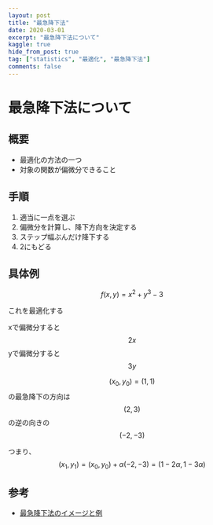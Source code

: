 ```yaml
---
layout: post
title: "最急降下法"
date: 2020-03-01
excerpt: "最急降下法について"
kaggle: true
hide_from_post: true
tag: ["statistics", "最適化", "最急降下法"]
comments: false
---
```


# 最急降下法について 

## 概要
 - 最適化の方法の一つ
 - 対象の関数が偏微分できること

## 手順
 1. 適当に一点を選ぶ
 2. 偏微分を計算し、降下方向を決定する
 3. ステップ幅ぶんだけ降下する
 4. 2にもどる

## 具体例

$$
f(x, y) = x^2 + y^3 - 3
$$

これを最適化する

xで偏微分すると$$2x$$
yで偏微分すると$$3y$$

$$(x_0, y_0) = (1, 1)$$の最急降下の方向は$$(2, 3)$$の逆の向きの$$(-2, -3)$$  

つまり、$$(x_1, y_1) = (x_0, y_0) + \alpha(-2, -3) = (1-2\alpha, 1-3\alpha)$$  

## 参考
 - [最急降下法のイメージと例](https://mathwords.net/saikyukouka)



